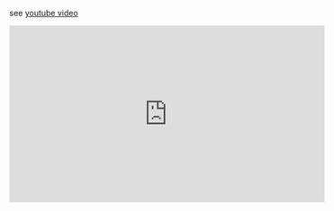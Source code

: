 see [youtube video](https://youtu.be/1fhv5OG_oic)

<iframe width="560" height="315" src="https://www.youtube.com/embed/1fhv5OG_oic" frameborder="0" allow="accelerometer; autoplay; encrypted-media; gyroscope; picture-in-picture" allowfullscreen></iframe>